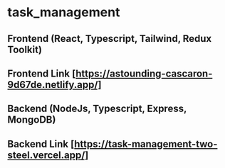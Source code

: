 # task_management
## Frontend (React, Typescript, Tailwind, Redux Toolkit)
## Frontend Link [https://astounding-cascaron-9d67de.netlify.app/]

## Backend (NodeJs, Typescript, Express, MongoDB)
## Backend Link [https://task-management-two-steel.vercel.app/]
